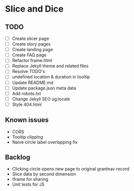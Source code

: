 # Slice and Dice

## TODO

- [ ] Create slicer page
- [ ] Create story pages
- [ ] Create landing page
- [ ] Create FAQ page
- [ ] Refactor frame.html
- [ ] Replace Jekyll theme and related files
- [ ] Resolve TODO's
- [ ] undefined location & duration in tooltip
- [ ] Update README.md
- [ ] Update package.json meta data
- [ ] Add robots.txt
- [ ] Change Jekyll SEO og:locale
- [ ] Style 404.html

## Known issues

- CORS
- Tooltip clipping
- Naive circle label overlapping fix

## Backlog

- Clicking circle opens new page to original grantnav record
- Slice data by second dimension
- Iframe for sharing
- Unit tests for JS